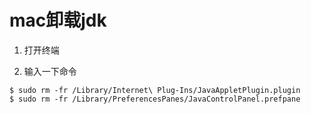 # mac卸载jdk

1. 打开终端

2. 输入一下命令

```
$ sudo rm -fr /Library/Internet\ Plug-Ins/JavaAppletPlugin.plugin
$ sudo rm -fr /Library/PreferencesPanes/JavaControlPanel.prefpane
```
